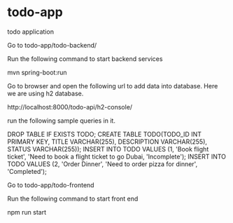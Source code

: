 # todo-app
todo application

Go to todo-app/todo-backend/

Run the following command to start backend services

mvn spring-boot:run

Go to browser and open the following url to add data into database. Here we are using h2 database.

http://localhost:8000/todo-api/h2-console/

run the following sample queries in it.

DROP TABLE IF EXISTS TODO;
CREATE TABLE TODO(TODO_ID INT PRIMARY KEY, TITLE VARCHAR(255), DESCRIPTION VARCHAR(255), STATUS VARCHAR(255));
INSERT INTO TODO VALUES (1, 'Book flight ticket', 'Need to book a flight ticket to go Dubai, 'Incomplete');
INSERT INTO TODO VALUES (2, 'Order Dinner', 'Need to order pizza for dinner', 'Completed');

Go to todo-app/todo-frontend

Run the following command to start front end

 npm run start